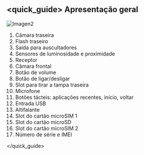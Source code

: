 ## <quick_guide> Apresentação geral

![Imagen2](http://static.energysistem.com/images/manuals/42499/566949a653254.jpg)

1. Câmara traseira
2. Flash traseiro
3. Saída para auscultadores
4. Sensores de luminosidade e proximidade
5. Receptor
6. Câmara frontal
7. Botão de volume
8. Botão de ligar/desligar
9. Slot para tirar a tampa traseira
10. Microfone
11. Botões tácteis: aplicações recentes, início, voltar
12. Entrada USB
13. Altifalante
14. Slot do cartão microSIM 1
15. Slot do cartão microSD
16. Slot do cartão microSIM 2
17. Número de série e IMEI


</quick_guide>
